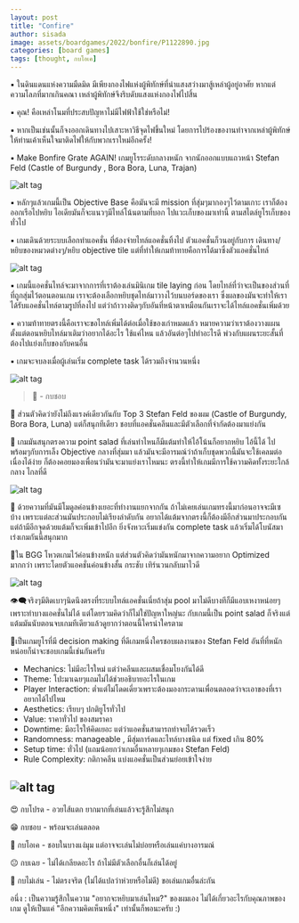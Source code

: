 ```yaml
---
layout: post
title: "Confire"
author: sisada
image: assets/boardgames/2022/bonfire/P1122890.jpg
categories: [board games]
tags: [thought, กบโอเค]
---
```

▪️ ในดินแดนแห่งความมืดมิด มีเพียงกองไฟแห่งผู้พิทักษ์ที่นำแสงสว่างมาสู้เหล่าผู้อยู่อาศัย หากแต่ความโลภที่มากเกินคณา เหล่าผู้พิทักษ์จึงริบดับแสงแห่งกองไฟไปสิ้น 

▪️ คุณ! คือเหล่าโนมที่ประสบปัญหาไม่มีไฟฟ้าใช้ใช่หรือไม่!

▪️ หากเป็นเช่นนั้นก็จงออกเดินทางไปเสาะหาวิธีจุดไฟขึ้นใหม่ โดยการไปร้องของานทำจากเหล่าผู้พิทักษ์ให้ท่านเค้าเห็นใจมาติดไฟให้กับพวกเราใหม่อีกครั้ง!

▪️ Make Bonfire Grate AGAIN! เกมยูโรระดับกลางหนัก จากนักออกแบบแถวหน้า Stefan Feld (Castle of Burgundy , Bora Bora, Luna, Trajan)

![alt tag](/assets/boardgames/2022/bonfire/P1122890.jpg)

▪️ หลักๆแล้วเกมนี้เป็น Objective Base คือมันจะมี mission ที่สุ่มๆมากองๆไว้ตามเกาะ เราก็ต้องออกเรือไปหยิบ ไอเดียมันก็จะแนวๆมีไทล์โน้นตามที่บอก ไปแวะเก็บของมาเท่านี้ ตามสไตล์ยูโรเก็บของทั่วไป

▪️ เกมเดินด้วยระบบเลือกทำแอคชั่น ที่ต้องจ่ายไทล์แอคชั่นทิ้งไป ตัวแอคชั่นก็วนอยู่กับการ เดินทาง/หยิบของหมวดต่างๆ/หยิบ objective tile แต่ที่ทำให้เกมท้าทายคือการได้มาซึ่งตัวแอคชั่นไทล์

![alt tag](/assets/boardgames/2022/bonfire/P1122892.jpg)

▪️ เกมนี้แอคชั่นไทล์จะมาจากการที่เราต้องเล่นมินิเกม tile laying ก่อน โดยไทล์ที่ว่าจะเป็นของส่วนที่ที่ถูกสุ่มไว้ตอนตอนเกม เราจะต้องเลือกหยิบชุดไทล์มาวางไว้บนบอร์ดของเรา ซึ่งผลของมันจะทำให้เราได้รับแอคชั่นไทล์ตามรูปที่ลงไป แต่ว่าถ้าวางติดๆกับอันที่หน้าตาเหมือนกันเราจะได้ไทล์แอคชั่นเพิ่มด้วย

▪️ ความท้าทายตรงนี้คือเราจะขอไทล์เพิ่มได้ต่อเมื่อใช้ของเก่าหมดแล้ว หมายความว่าเราต้องวางแผนตั้งแต่ตอนหยิบไทล์มาเติมว่าอยากได้อะไร ใช้แค่ไหน แล้วอันต่อๆไปทำอะไรดี พ่วงกับแผนระยะสั้นที่ต้องไปแย่งเก็บของกับคนอื่น

▪️ เกมจะจบลงเมื่อผู้เล่นเริ่ม complete task ได้รวมถึงจำนวนหนึ่ง

![alt tag](/assets/boardgames/2022/bonfire/P1122890.jpg)

> 🐸 - กบชอบ

🔹 ส่วนตัวคิดว่ายังไม่ถึงแรงค์เดียวกันกับ Top 3 Stefan Feld ของผม (Castle of Burgundy, Bora Bora, Luna) แต่ก็สนุกทีเดียว ชอบที่แอคชั่นคลีนและมีตัวเลือกที่จำกัดต้องมาแย่งกัน

🔹 เกมมันสนุกตรงความ point salad ที่เล่นท่าไหนก็มีแต้มทำให้ไอ้โน้นก็อยากหยิบ ไอ้นี้ได้ ไปพร้อมๆกับการเล็ง Objective กลางที่สุ่มมา แล้วมันจะมีอารมณ์ว่าถ้าเก็บชุดพวกนี้มันจะใช้เคลมต่อเนื่องได้ง่าย ก็ต้องคอยมองเพื่อนว่ามันจะมาแย่งเราไหมนะ ตรงนี้ทำให้เกมมีการใช้ความคิดทั้งระยะใกล้ กลาง ไกลที่ดี

![alt tag](/assets/boardgames/2022/bonfire/P1122894.jpg)

🔹 ด้วยความที่มันมีโมดูลค่อนข้างเยอะที่ทำงานแยกจากกัน ถ้าไม่เคยเล่นเกมทรงนี้มาก่อนอาจจะมีเซบ้าง เพราะแต่ละส่วนมันประกอบไม่เรียงลำดับกัน อยากได้แต้มจากตรงนี้ก็ต้องมีอีกส่วนมาประกอบกัน แต่ถ้ามีอีกจุดด้วยแต้มก็จะเพิ่มเข้าไปอีก ยิ่งจังหวะเริ่มแข่งกัน complete task แล้วเริ่มได้โบนัสมาเร่งเกมกันนี้สนุกมาก

🔹ใน BGG โหวตเกมไว้ค่อนข้างหนัก แต่ส่วนตัวคิดว่ามันหนักมาจากความอยาก Optimized มากกว่า เพราะโดยตัวแอคชั่นค่อนข้างสั้น กระชับ เทิร์นวนกลับมาไวดี

![alt tag](/assets/boardgames/2022/bonfire/P1122896.jpg)

👁‍🗨จริงๆมีติดเบาๆนิดนึงตรงที่ระบบไทล์แอคชั่นเนี่ยถ้าสุ่ม pool มาไม่ดีบางทีก็มีแอบเหงาหน่อยๆเพราะทำบางแอคชั่นไม่ได้ แต่โดยรวมคิดว่าก็ไม่ใช่ปัญหาใหญ่นะ กับเกมนี้เป็น point salad ก็จริงแต่แต้มมันนับตอนจบเกมทีเดียวแล้วดูยากว่าตอนนี้ใครนำใครตาม

💬เป็นเกมยูโรที่มี decision making ที่ดีเกมหนึ่งใครชอบผลงานของ Stefan Feld อันที่ที่หนักหน่อยก็น่าจะชอบเกมนี้เช่นกันครับ

* Mechanics:  ไม่มีอะไรใหม่ แต่ว่าคลีนและผสมเชื่อมโยงกันได้ดี 
* Theme:  โปะมาเฉยๆแถมไม่ได้ช่วยอธิบายอะไรในเกม
* Player Interaction: ต่ำแต่ไม่โดดเดี่ยวเพราะต้องมองกระดานเพื่อนตลอดว่าจะเอาของที่เราอยากได้ไปไหม
* Aesthetics: เรียบๆ ปกติยูโรทั่วไป
* Value: ราคาทั่วไป ของสมราคา
* Downtime: มีอะไรให้คิดเยอะ แต่ว่าแอคชั่นสามารถทำจบได้รวดเร็ว
* Randomness: manageable , มีสุ่มการ์ดและไทล์บางชนิด แต่ fixed เกิน 80%
* Setup time: ทั่วไป (แถมน้อยกว่าเกมอื่นหลายๆเกมของ Stefan Feld)
* Rule Complexity: กติกาคลีน แบ่งแอคชั่นเป็นส่วนย่อยเข้าใจง่าย 

![alt tag](/assets/boardgames/2022/bonfire/P1122933.jpg)
---


😍 กบโปรด - อวยไส้แตก ยากมากที่เล่นแล้วจะรู้สึกไม่สนุก

😁 กบชอบ - พร้อมจะเล่นตลอด

🙂 กบโอเค - ชอบในบางแง่มุม แต่อาจจะเล่นไม่บ่อยหรือเล่นแค่บางอารมณ์

😐 กบเฉย - ไม่ได้เกลียดอะไร ถ้าไม่มีตัวเลือกอื่นก็เล่นได้อยู่

🖕 กบไม่เล่น - ไม่ตรงจริต (ไม่ได้แปลว่าห่วยหรือไม่ดี) ขอเล่นเกมอื่นล่ะกัน

อนึ่ง : เป็นความรู้สึกในความ "อยากจะหยิบมาเล่นไหม?" ของผมเอง ไม่ได้เกี่ยวอะไรกับคุณภาพของเกม ดูให้เป็นแค่ "อีกความคิดเห็นหนึ่ง" เท่านั้นก็พอนะครับ :)
